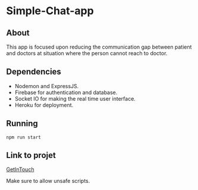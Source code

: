 # Simple-Chat-app

## About

This app is focused upon reducing the communication gap between patient and doctors at situation where the person cannot reach to doctor.

## Dependencies
- Nodemon and ExpressJS.
- Firebase for authentication and database.
- Socket IO for making the real time user interface.
- Heroku for deployment.

## Running 
```
npm run start
```

## Link to projet
[GetInTouch](https://simplechat998.herokuapp.com/)

Make sure to allow unsafe scripts.
